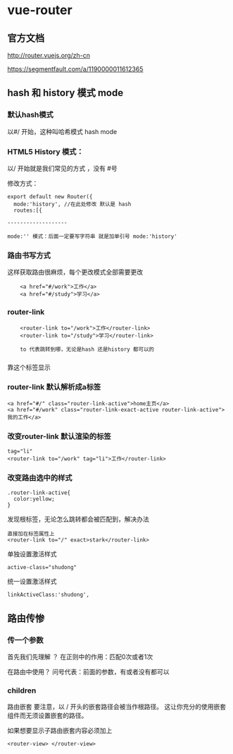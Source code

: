 # vue-router
## 官方文档
http://router.vuejs.org/zh-cn

https://segmentfault.com/a/1190000011612365

## hash 和 history 模式 mode

### 默认hash模式
以#/ 开始，这种叫哈希模式 hash mode

### HTML5 History 模式：
以/ 开始就是我们常见的方式 ，没有 #号

修改方式：
```
export default new Router({
  mode:'history', //在此处修改 默认是 hash 
  routes:[{

-------------------

mode:'' 模式：后面一定要写字符串 就是加单引号 mode:'history'
```

### 路由书写方式
这样获取路由很麻烦，每个更改模式全部需要更改
```
    <a href="#/work">工作</a>
    <a href="#/study">学习</a>
```

### router-link

```
    <router-link to="/work">工作</router-link>
    <router-link to="/study">学习</router-link>

    to 代表跳转到哪，无论是hash 还是history 都可以的
```

### <router-view>

靠这个标签显示

### router-link 默认解析成a标签

```
<a href="#/" class="router-link-active">home主页</a>
<a href="#/work" class="router-link-exact-active router-link-active">我的工作</a>
```
### 改变router-link 默认渲染的标签
```
tag="li"
<router-link to="/work" tag="li">工作</router-link>
```


### 改变路由选中的样式

```
.router-link-active{
  color:yellow;
}
```

发现根标签，无论怎么跳转都会被匹配到，解决办法
```
直接加在标签属性上
<router-link to="/" exact>stark</router-link>
``` 
单独设置激活样式
```
active-class="shudong"
```

统一设置激活样式
```
linkActiveClass:'shudong',
```

## 路由传惨
### 传一个参数
首先我们先理解 ？ 在正则中的作用：匹配0次或者1次

在路由中使用？ 问号代表：前面的参数，有或者没有都可以

### children
路由嵌套
要注意，以 / 开头的嵌套路径会被当作根路径。 这让你充分的使用嵌套组件而无须设置嵌套的路径。


如果想要显示子路由嵌套内容必须加上 
```
<router-view> </router-view>
```